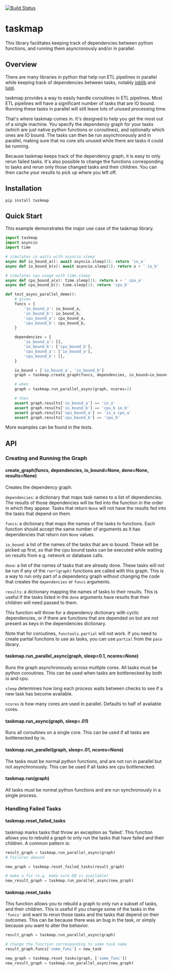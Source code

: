 [![Build Status](https://travis-ci.org/n-s-f/taskmap.svg?branch=master)](https://travis-ci.org/n-s-f/taskmap)

# taskmap

This library facilitates keeping track of dependencies between python functions,
and running them asyncronously and/or in parallel.

## Overview

There are many libraries in python that help run ETL pipelines in parallel while
keeping track of dependencies between tasks, notably
[joblib](https://pythonhosted.org/joblib/) and 
[luigi](https://github.com/spotify/luigi).

taskmap provides a way to easily handle coroutines in ETL pipelines. Most ETL
pipelines will have a significant number of tasks that are IO bound. Running
these tasks in parallel will still leave lots of unused processing time.

That's where taskmap comes in. It's designed to help you get the most out of a
single machine. You specify the dependency graph for your tasks (which are just
native python functions or coroutines), and optionally which ones are IO bound. 
The tasks can then be run asynchronously and in parallel, making sure that no core
sits unused while there are tasks it could be running.

Because taskmap keeps track of the dependency graph, it is easy to only rerun
failed tasks. It's also possible to change the functions corresponding to tasks
and rerun only those changed tasks and their children. You can then cache your
results to pick up where you left off.

## Installation

```
pip install taskmap
```

## Quick Start

This example demonstrates the major use case of the taskmap library.

```.py
import taskmap
import asyncio
import time

# simulates io waits with asyncio.sleep
async def io_bound_a(): await asyncio.sleep(1); return 'io_a'
async def io_bound_b(x): await asyncio.sleep(1); return x + ' io_b'

# simulates cpu usage with time.sleep
async def cpu_bound_a(x): time.sleep(1); return x + ' cpu_a'
async def cpu_bound_b(): time.sleep(1); return 'cpu_b'

def test_async_parallel_demo():
    # given
    funcs = {
        'io_bound_a': io_bound_a,
        'io_bound_b': io_bound_b,
        'cpu_bound_a': cpu_bound_a,
        'cpu_bound_b': cpu_bound_b,
    }

    dependencies = {
        'io_bound_a': [],
        'io_bound_b': ['cpu_bound_b'],
        'cpu_bound_a': ['io_bound_a'],
        'cpu_bound_b': [],
    }

    io_bound = ['io_bound_a', 'io_bound_b']
    graph = taskmap.create_graph(funcs, dependencies, io_bound=io_bound)

    # when
    graph = taskmap.run_parallel_async(graph, ncores=2)

    # then
    assert graph.results['io_bound_a'] == 'io_a'
    assert graph.results['io_bound_b'] == 'cpu_b io_b'
    assert graph.results['cpu_bound_a'] == 'io_a cpu_a'
    assert graph.results['cpu_bound_b'] == 'cpu_b'
```

More examples can be found in the tests.

## API

### Creating and Running the Graph

#### create_graph(funcs, dependencies, io_bound=None, done=None, results=None)

Creates the dependency graph.

`dependencies`: a dictionary that maps task names to a list of dependencies. The
results of those dependencies will be fed into the function in the order in
which they appear. Tasks that return `None` will not have the results fed into
the tasks that depend on them.

`funcs`: a dictionary that maps the names of the tasks to functions. Each
function should accept the same number of arguments as it has dependencies that
return non `None` values.

`io_bound`: a list of the names of the tasks that are io bound. These will be
picked up first, so that the cpu bound tasks can be executed while waiting on
results from e.g. network or database calls.

`done`: a list of the names of tasks that are already done. These tasks will not
be run if any of the `run*(graph)` functions are called with this graph. This is
a way to run only part of a dependency graph without changing the code that
creates the `dependencies` or `funcs` arguments.

`results`: a dictionary mapping the names of tasks to their results. This is
useful if the tasks listed in the `done` arguments have results that their
children will need passed to them.

This function will throw for a dependency dictionary with cyclic dependencies,
or if there are functions that are depended on but are not present as keys in
the dependencies dictionary.

Note that for coroutines, `functools.partial` will not work. If you need to
create partial functions to use as tasks, you can use `partial` from the `paco`
library.

#### taskmap.run_parallel_async(graph, sleep=0.1, ncores=None)

Runs the graph asynchronously across multiple cores. All tasks must be python
coroutines. This can be used when tasks are bottlenecked by both io and cpu.

`sleep` determines how long each process waits between checks to see if a new
task has become available.

`ncores` is how many cores are used in parallel. Defaults to half of available
cores.

#### taskmap.run_async(graph, sleep=.01)

Runs all coroutines on a single core. This can be used if all tasks are
bottlenecked by io.

#### taskmap.run_parallel(graph, sleep=.01, ncores=None)

The tasks must be normal python functions, and are not run in parallel but not
asynchronously. This can be used if all tasks are cpu bottlenecked.

#### taskmap.run(graph)

All tasks must be normal python functions and are run synchronously in a single
process.

### Handling Failed Tasks

#### taskmap.reset_failed_tasks

taskmap marks tasks that throw an exception as 'failed'. This function allows
you to rebuild a graph to only run the tasks that have failed and their
children. A common pattern is:

```.py
result_graph = taskmap.run_parallel_async(graph)
# failures abound

new_graph = taskmap.reset_failed_tasks(result_graph)

# make a fix (e.g. make sure DB is available)
new_result_graph = taskmap.run_parallel_async(new_graph)
```

#### taskmap.reset_tasks

This function allows you to rebuild a graph to only run a subset of tasks, and
their children. This is useful if you change some of the tasks in the `'funcs'`
and want to rerun those tasks and the tasks that depend on their outcomes. This
can be because there was an bug in the task, or simply because you want to alter
the behavior.

```.py
result_graph = taskmap.run_parallel_async(graph)

# change the function corresponding to some task name
result_graph.funcs['some_func'] = new_task

new_graph = taskmap.reset_tasks(graph, ['some_func'])
new_result_graph = taskmap.run_parallel_async(new_graph)
```

